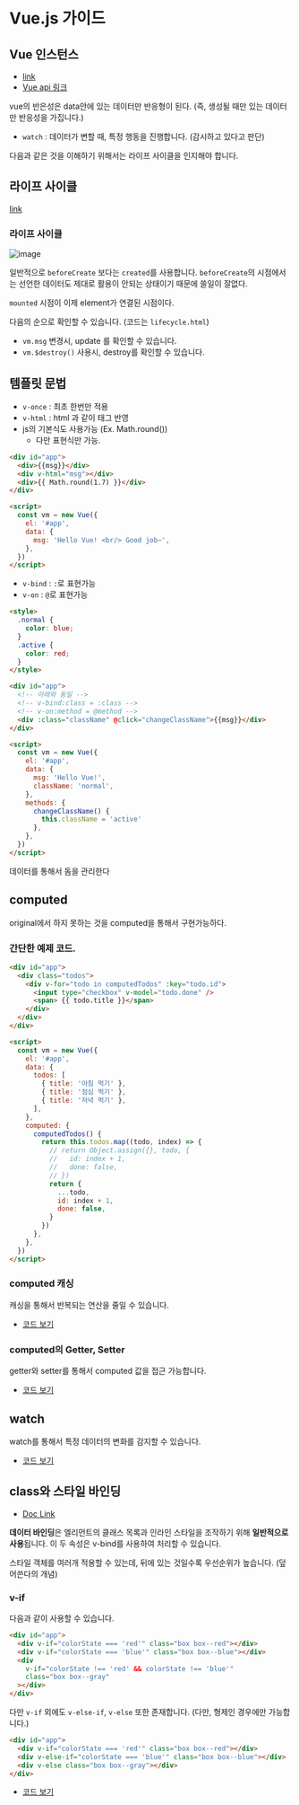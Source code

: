 # Vue.js 가이드

## Vue 인스턴스

- [link](https://kr.vuejs.org/v2/guide/instance.html)
- [Vue api 링크](https://kr.vuejs.org/v2/api/)

vue의 반은성은 data안에 있는 데이터만 반응형이 된다. (즉, 생성될 때만 있는 데이터만 반응성을 가집니다.)

- `watch` : 데이터가 변할 때, 특정 행동을 진행합니다. (감시하고 있다고 판단)

다음과 같은 것을 이해하기 위해서는 라이프 사이클을 인지해야 합니다.

## 라이프 사이클

[link](https://kr.vuejs.org/v2/guide/instance.html#%EC%9D%B8%EC%8A%A4%ED%84%B4%EC%8A%A4-%EB%9D%BC%EC%9D%B4%ED%94%84%EC%82%AC%EC%9D%B4%ED%81%B4-%ED%9B%85)

### 라이프 사이클

![image](https://user-images.githubusercontent.com/42582516/109142785-a2858a00-77a2-11eb-9165-e9ff430b5a7d.png)

일반적으로 `beforeCreate` 보다는 `created`를 사용합니다. `beforeCreate`의 시점에서는 선언한 데이터도 제대로 활용이 안되는 상태이기 때문에 쓸일이 잘없다.

`mounted` 시점이 이제 element가 연결된 시점이다.

다음의 순으로 확인할 수 있습니다. (코드는 `lifecycle.html`)

- `vm.msg` 변경시, update 를 확인할 수 있습니다.
- `vm.$destroy()` 사용시, destroy를 확인할 수 있습니다.

## 템플릿 문법

- `v-once` : 최초 한번만 적용
- `v-html` : html 과 같이 태그 반영
- js의 기본식도 사용가능 (Ex. Math.round())
  - 다만 표현식만 가능.

```html
<div id="app">
  <div>{{msg}}</div>
  <div v-html="msg"></div>
  <div>{{ Math.round(1.7) }}</div>
</div>

<script>
  const vm = new Vue({
    el: '#app',
    data: {
      msg: 'Hello Vue! <br/> Good job~',
    },
  })
</script>
```

- `v-bind` : `:`로 표현가능
- `v-on` : `@`로 표현가능

```html
<style>
  .normal {
    color: blue;
  }
  .active {
    color: red;
  }
</style>

<div id="app">
  <!-- 아래와 동일 -->
  <!-- v-bind:class = :class -->
  <!-- v-on:method = @method -->
  <div :class="className" @click="changeClassName">{{msg}}</div>
</div>

<script>
  const vm = new Vue({
    el: '#app',
    data: {
      msg: 'Hello Vue!',
      className: 'normal',
    },
    methods: {
      changeClassName() {
        this.className = 'active'
      },
    },
  })
</script>
```

데이터를 통해서 돔을 관리한다

## computed

original에서 하지 못하는 것을 computed을 통해서 구현가능하다.

### 간단한 예제 코드.

```html
<div id="app">
  <div class="todos">
    <div v-for="todo in computedTodos" :key="todo.id">
      <input type="checkbox" v-model="todo.done" />
      <span> {{ todo.title }}</span>
    </div>
  </div>
</div>

<script>
  const vm = new Vue({
    el: '#app',
    data: {
      todos: [
        { title: '아침 먹기' },
        { title: '점심 먹기' },
        { title: '저녁 먹기' },
      ],
    },
    computed: {
      computedTodos() {
        return this.todos.map((todo, index) => {
          // return Object.assign({}, todo, {
          //   id: index + 1,
          //   done: false,
          // })
          return {
            ...todo,
            id: index + 1,
            done: false,
          }
        })
      },
    },
  })
</script>
```

### computed 캐싱

캐싱을 통해서 반복되는 연산을 줄일 수 있습니다.

- [코드 보기](./computed-caching.html)

### computed의 Getter, Setter

getter와 setter를 통해서 computed 값을 접근 가능합니다.

- [코드 보기](./computed-getter-setter.html)

## watch

watch를 통해서 특정 데이터의 변화를 감지할 수 있습니다.

- [코드 보기](./watch.html)

## class와 스타일 바인딩

- [Doc Link](https://kr.vuejs.org/v2/guide/class-and-style.html)

**데이터 바인딩**은 엘리먼트의 클래스 목록과 인라인 스타일을 조작하기 위해 **일반적으로 사용**됩니다. 이 두 속성은 v-bind를 사용하여 처리할 수 있습니다.

스타일 객체를 여러개 적용할 수 있는데, 뒤에 있는 것일수록 우선순위가 높습니다. (덮어쓴다의 개념)

### v-if

다음과 같이 사용할 수 있습니다.

```html
<div id="app">
  <div v-if="colorState === 'red'" class="box box--red"></div>
  <div v-if="colorState === 'blue'" class="box box--blue"></div>
  <div
    v-if="colorState !== 'red' && colorState !== 'blue'"
    class="box box--gray"
  ></div>
</div>
```

다만 `v-if` 외에도 `v-else-if`, `v-else` 또한 존재합니다. (다만, 형제인 경우에만 가능합니다.)

```html
<div id="app">
  <div v-if="colorState === 'red'" class="box box--red"></div>
  <div v-else-if="colorState === 'blue'" class="box box--blue"></div>
  <div v-else class="box box--gray"></div>
</div>
```

- [코드 보기](./v-if.html)
